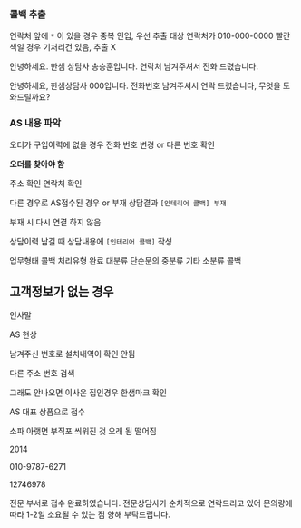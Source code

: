 
### 콜백 추출
연락처 앞에 `*` 이 있을 경우 중복 인입, 우선 추출 대상
연락처가 010-000-0000 빨간색일 경우 기처리건 있음, 추출 X 

안녕하세요. 한샘 상담사 송승훈입니다. 
연락처 남겨주셔서 전화 드렸습니다.

안녕하세요, 한샘상담사 000입니다. 전화번호 남겨주셔서 연락 드렸습니다, 무엇을 도와드릴까요?
### AS 내용 파악

오더가 구입이력에 없을 경우
전화 번호 변경 or 다른 번호 확인

**오더를 찾아야 함**

주소 확인 연락처 확인


다른 경우로 AS접수된 경우 or 부재
상담결과 `[인테리어 콜백] 부재`

부재 시 다시 연결 하지 않음

상담이력 남길 때 상담내용에 `[인테리어 콜백]` 작성

업무형태 콜백 
처리유형 완료
대분류 단순문의
중분류 기타
소분류 콜백

## 고객정보가 없는 경우

인사말

AS 현상

남겨주신 번호로 설치내역이 확인 안됨

다른 주소 번호 검색

그래도 안나오면
이사온 집인경우 한샘마크 확인

AS 대표 상품으로 접수


소파 아랫면 부직포 씌워진 것 오래 됨
떨어짐

2014

010-9787-6271


12746978


전문 부서로 접수 완료하였습니다. 
전문상담사가 순차적으로 연락드리고 있어 문의량에 따라 1-2일 소요될 수 있는 점 양해 부탁드립니다. 